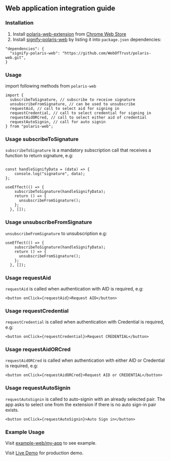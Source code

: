 ## Web application integration guide

### Installation

1. Install [polaris-web-extension](FUTURE_DEPLOYED_EXTENSION_LINK) from [Chrome Web Store](https://chromewebstore.google.com/category/extensions)
2. Install [signify-polaris-web](https://github.com/WebOfTrust/polaris-web) by listing it into `package.json` dependencies:
   
```  
"dependencies": {
  "signify-polaris-web": "https://github.com/WebOfTrust/polaris-web.git",
}
```

### Usage
import following methods from `polaris-web`

```
import {
  subscribeToSignature, // subscribe to receive signature
  unsubscribeFromSignature, // can be used to unsubscribe
  requestAid, // call to select aid for signing in
  requestCredential, // call to select credential for signing in
  requestAidORCred, // call to select either aid of credential
  requestAutoSignin, // call for auto signin
} from "polaris-web";
```

### Usage subscribeToSignature
`subscribeToSignature` is a mandatory subscription call that receives a function to return signature, e.g:
```

const handleSignifyData = (data) => {
    console.log("signature", data);
};

useEffect(() => {
    subscribeToSignature(handleSignifyData);
    return () => {
      unsubscribeFromSignature();
    };
  }, []);
```

### Usage unsubscribeFromSignature
`unsubscribeFromSignature` to unsubscription e.g:
```
useEffect(() => {
    subscribeToSignature(handleSignifyData);
    return () => {
      unsubscribeFromSignature();
    };
  }, []);
```

### Usage requestAid
`requestAid` is called when authentication with AID is required, e.g:
```
<button onClick={requestAid}>Request AID</button>
```

### Usage requestCredential
`requestCredential` is called when authentication with Credential is required, e.g:
```
<button onClick={requestCredential}>Request CREDENTIAL</button>
```

### Usage requestAidORCred
`requestAidORCred` is called when authentication with either AID or Credential is required, e.g:
```
<button onClick={requestAidORCred}>Request AID or CREDENTIAL</button>
```

### Usage requestAutoSignin
`requestAutoSignin` is called to auto-signin with an already selected pair. The app asks to select one from the extension if there is no auto sign-in pair exists. 
```
<button onClick={requestAutoSignin}>Auto Sign in</button>  
```

### Example Usage
Visit [example-web/my-app](./example-web/my-app/src/App.js) to see example.

Visit [Live Demo](https://signify-browser-extension.vercel.app/) for production demo.
